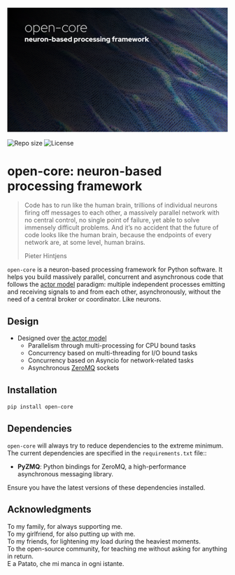 ![`open-core` header image.](docs/header.jpg)

![Repo size](https://img.shields.io/github/repo-size/ilpomo/open-core?color=70e000)
![License](https://img.shields.io/github/license/ilpomo/open-core?color=70e000)

# open-core: neuron-based processing framework

> Code has to run like the human brain, trillions of individual neurons firing off messages to each other, a massively 
> parallel network with no central control, no single point of failure, yet able to solve immensely difficult problems. 
> And it’s no accident that the future of code looks like the human brain, because the endpoints of every network are, 
> at some level, human brains.
>  
> Pieter Hintjens

`open-core` is a neuron-based processing framework for Python software. It helps you build massively parallel, 
concurrent and asynchronous code that follows the [actor model](https://en.wikipedia.org/wiki/Actor_model) paradigm: 
multiple independent processes emitting and receiving signals to and from each other, asynchronously, without the need 
of a central broker or coordinator. Like neurons.

## Design

- Designed over [the actor model](https://en.wikipedia.org/wiki/Actor_model)
  - Parallelism through multi-processing for CPU bound tasks
  - Concurrency based on multi-threading for I/O bound tasks
  - Concurrency based on Asyncio for network-related tasks
  - Asynchronous [ZeroMQ](https://github.com/zeromq/pyzmq) sockets

## Installation

```sh
pip install open-core
```

## Dependencies

`open-core` will always try to reduce dependencies to the extreme minimum. The current dependencies are specified in 
the `requirements.txt` file::

- **PyZMQ**: Python bindings for ZeroMQ, a high-performance asynchronous messaging library.

Ensure you have the latest versions of these dependencies installed.

## Acknowledgments

To my family, for always supporting me.  
To my girlfriend, for also putting up with me.  
To my friends, for lightening my load during the heaviest moments.  
To the open-source community, for teaching me without asking for anything in return.  
E a Patato, che mi manca in ogni istante.
